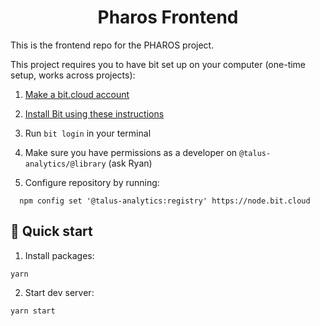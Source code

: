 <h1 align="center">
  Pharos Frontend
</h1>

This is the frontend repo for the PHAROS project.

This project requires you to have bit set up on your computer (one-time setup, works across projects):

1. [Make a bit.cloud account](https://bit.cloud/signup)

2. [Install Bit using these instructions](https://bit.dev/docs/getting-started/installing-bit/installing-bit)

3. Run `bit login` in your terminal

4. Make sure you have permissions as a developer on `@talus-analytics/@library` (ask Ryan)

5. Configure repository by running:

```
  npm config set '@talus-analytics:registry' https://node.bit.cloud
```

## 🚀 Quick start

1. Install packages:

```
yarn
```

2. Start dev server:

```
yarn start
```
